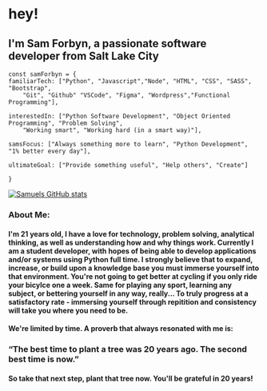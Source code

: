 # hey! 
## I'm Sam Forbyn, a passionate software developer from Salt Lake City 
```
const samForbyn = {
familiarTech: ["Python", "Javascript","Node", "HTML", "CSS", "SASS", "Bootstrap", 
    "Git", "Github" "VSCode", "Figma", "Wordpress","Functional Programming"],
  
interestedIn: ["Python Software Development", "Object Oriented Programming", "Problem Solving", 
    "Working smart", "Working hard (in a smart way)"],

samsFocus: ["Always something more to learn", "Python Development", "1% better every day"],

ultimateGoal: ["Provide something useful", "Help others", "Create"]

}
```
[![Samuels GitHub stats](https://github-readme-stats.vercel.app/api?username=samforbyn&hide=contribs&theme=tokyonight)](https://github.com/samforbyn/github-readme-stats)


### About Me:
#### I'm 21 years old, I have a love for technology, problem solving, analytical thinking, as well as understanding how and why things work. Currently I am a student developer, with hopes of being able to develop applications and/or systems using Python full time. I strongly believe that to expand, increase, or build upon a knowledge base you must immerse yourself into that environment. You're not going to get better at cycling if you only ride your bicylce one a week. Same for playing any sport, learning any subject, or bettering yourself in any way, really... To truly progress at a satisfactory rate - immersing yourself through repitition and consistency will take you where you need to be.


#### We're limited by time. A proverb that always resonated with me is:

### “The best time to plant a tree was 20 years ago. The second best time is now.”

#### So take that next step, plant that tree now. You'll be grateful in 20 years!
